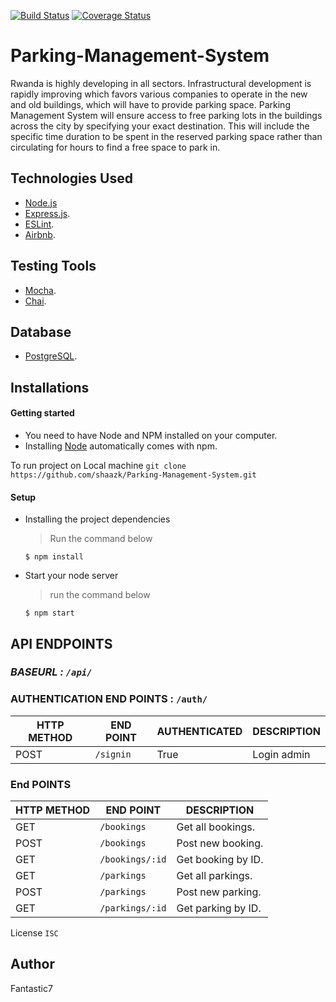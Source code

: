 [![Build Status](https://travis-ci.com/niyodusengaclement/Parking-Management-System.svg?branch=develop)](https://travis-ci.com/niyodusengaclement/Parking-Management-System) [![Coverage Status](https://coveralls.io/repos/github/Skemc/Parking-Management-System/badge.svg?branch=develop)](https://coveralls.io/github/Skemc/Parking-Management-System?branch=develop)
# Parking-Management-System
Rwanda  is highly developing in all sectors. Infrastructural development is rapidly improving which favors various companies to operate in the new and old buildings, which will have to provide parking space. Parking Management System will ensure access to free parking lots in the buildings across the city by specifying your exact destination. This will include the specific time duration to be spent in the reserved parking space rather than circulating for hours to find a free space to park in.

## Technologies Used

[node]: (https://nodejs.org)

- [Node.js](node)
- [Express.js](https://expressjs.com).
- [ESLint](https://eslint.org/).
- [Airbnb](https://www.npmjs.com/package/eslint-config-airbnb).

## Testing Tools

- [Mocha](https://mochajs.org/).
- [Chai](https://chaijs.com).

## Database

- [PostgreSQL](https://www.postgresql.org/).

## Installations

#### Getting started

- You need to have Node and NPM installed on your computer.
- Installing [Node](node) automatically comes with npm.

To run project on Local machine
`git clone https://github.com/shaazk/Parking-Management-System.git`

#### Setup

- Installing the project dependencies
  > Run the command below
  ```shell
  $ npm install
  ```
- Start your node server
  > run the command below
  ```shell
  $ npm start
  ```
## API ENDPOINTS

### *BASEURL : `/api/`*

### AUTHENTICATION END POINTS  : `/auth/`

HTTP METHOD | END POINT | AUTHENTICATED | DESCRIPTION
----------- |-----------|-------------- |------
POST        | `/signin` |  True         |Login admin 



### End POINTS

HTTP METHOD|    END POINT            | DESCRIPTION
-----------|-------------------------|-----------------
GET        | `/bookings`             | Get all bookings.
POST       | `/bookings`             | Post new booking.
GET        | `/bookings/:id`         | Get booking by ID.
GET        | `/parkings`             | Get all parkings.
POST       | `/parkings`             | Post new parking.
GET        | `/parkings/:id`         | Get parking by ID.


License `ISC`
## Author
Fantastic7

